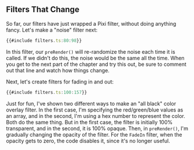 ## Filters That Change

So far, our filters have just wrapped a Pixi filter, without doing anything
fancy.  Let's make a "noise" filter next:

```typescript
{{#include filters.ts:80:98}}
```

In this filter, our `preRender()` will re-randomize the noise each time it is
called.  If we didn't do this, the noise would be the same all the time.  When
you get to the next part of the chapter and try this out, be sure to comment out
that line and watch how things change.

Next, let's create filters for fading in and out:

```typescript
{{#include filters.ts:100:157}}
```

Just for fun, I've shown two different ways to make an "all black" color overlay
filter.  In the first case, I'm specifying the red/green/blue values as an
array, and in the second, I'm using a hex number to represent the color.  Both
do the same thing.  But in the first case, the filter is initially 100%
transparent, and in the second, it is 100% opaque.  Then, in `preRender()`, I'm
gradually changing the opacity of the filter.  For the `FadeIn` filter, when the
opacity gets to zero, the code disables it, since it's no longer useful.
